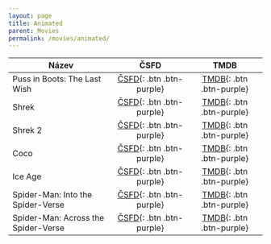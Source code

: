 ```yaml
---
layout: page
title: Animated
parent: Movies
permalink: /movies/animated/
---
```


| Název                               | ČSFD                                                                                                     | TMDB                                                                                                   |
|-------------------------------------|:--------------------------------------------------------------------------------------------------------:|:------------------------------------------------------------------------------------------------------:|
| Puss in Boots: The Last Wish        | [ČSFD](https://www.csfd.cz/film/389064-kocour-v-botach-posledni-prani/prehled/){: .btn .btn-purple}      | [TMDB](https://www.themoviedb.org/movie/315162-puss-in-boots-the-last-wish){: .btn .btn-purple}        |
| Shrek                               | [ČSFD](https://www.csfd.cz/film/14999-shrek/prehled/){: .btn .btn-purple}                                | [TMDB](https://www.themoviedb.org/movie/808-shrek){: .btn .btn-purple}                                 |
| Shrek 2                             | [ČSFD](https://www.csfd.cz/film/15000-shrek-2/prehled/){: .btn .btn-purple}                              | [TMDB](https://www.themoviedb.org/movie/809-shrek-2){: .btn .btn-purple}                               |
| Coco                                | [ČSFD](https://www.csfd.cz/film/66830-coco/prehled/){: .btn .btn-purple}                                 | [TMDB](https://www.themoviedb.org/movie/354912-coco){: .btn .btn-purple}                               |
| Ice Age                             | [ČSFD](https://www.csfd.cz/film/19838-doba-ledova/prehled/){: .btn .btn-purple}                          | [TMDB](https://www.themoviedb.org/movie/425-ice-age){: .btn .btn-purple}                               |
| Spider-Man: Into the Spider-Verse   | [ČSFD](https://www.csfd.cz/film/54763-spider-man-paralelni-svety/prehled/){: .btn .btn-purple}           | [TMDB](https://www.themoviedb.org/movie/324857-spider-man-into-the-spider-verse){: .btn .btn-purple}   |
| Spider-Man: Across the Spider-Verse | [ČSFD](https://www.csfd.cz/film/792366-spider-man-napric-paralelnimi-svety/prehled/){: .btn .btn-purple} | [TMDB](https://www.themoviedb.org/movie/569094-spider-man-across-the-spider-verse){: .btn .btn-purple} |